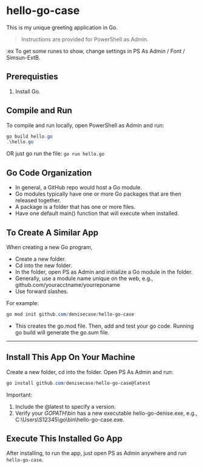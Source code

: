 # hello-go-case

This is my unique greeting application in Go. 

> Instructions are provided for PowerShell as Admin. 

:ex  To get some runes to show, change settings in PS As Admin / Font / Simsun-ExtB.

## Prerequisties

1. Install Go. 

## Compile and Run

To compile and run locally, open PowerShell as Admin and run: 

```PowerShell
go build hello.go
.\hello.go
```

OR just go run the file: `go run hello.go`

## Go Code Organization

- In general, a GitHub repo would host a Go module.
- Go modules typically have one or more Go packages that are then released together. 
- A package is a folder that has one or more files. 
- Have one default main() function that will execute when installed. 

## To Create A Similar App

When creating a new Go program, 

- Create a new folder.
- Cd into the new folder. 
- In the folder, open PS as Admin and initialize a Go module in the folder.
- Generally, use a module name unique on the web, e.g., github.com/youracctname/yourreponame
- Use forward slashes.

For example: 

```PowerShell
go mod init github.com/denisecase/hello-go-case
```

- This creates the go.mod file. Then, add and test your go code. Running go build will generate the go.sum file. 


-----


## Install This App On Your Machine

Create a new folder, cd into the folder. Open PS As Admin and run:

```PowerShell
go install github.com/denisecase/hello-go-case@latest
```

Important:

1. Include the @latest to specify a version. 
2. Verify your $GOPATH$\bin has a new executable hello-go-denise.exe, e.g., C:\Users\S12345\go\bin\hello-go-case.exe.

## Execute This Installed Go App

After installing, to run the app, just open PS as Admin anywhere and run `hello-go-case`. 

